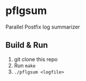 # pflgsum
Parallel Postfix log summarizer

## Build & Run
1. git clone this repo
2. Run `make`
3. `./pflgsum <logfile>`
